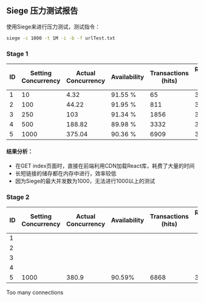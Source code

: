 ## Siege 压力测试报告

使用Siege来进行压力测试，测试指令：

```bash
siege -c 1000 -t 1M -i -b -f urlTest.txt
```



### Stage 1

| ID   | Setting Concurrency | Actual Concurrency | Availability | Transactions (hits) | Response time (secs) | Transaction rate (trans/sec) |
| ---- | ------------------- | ------------------ | ------------ | ------------------- | -------------------- | ---------------------------- |
| 1    | 10                  | 4.32               | 91.55 %      | 65                  | 3.92                 | 1.10                         |
| 2    | 100                 | 44.22              | 91.95 %      | 811                 | 3.25                 | 13.59                        |
| 3    | 250                 | 103                | 91.34 %      | 1856                | 3.31                 | 31.10                        |
| 4    | 500                 | 188.82             | 89.98 %      | 3332                | 3.36                 | 56.15                        |
| 5    | 1000                | 375.04             | 90.36 %      | 6909                | 3.26                 | 115.11                       |

#### 结果分析：

* 在GET index页面时，直接在前端利用CDN加载React库，耗费了大量的时间
* 长短链接的储存都在内存中进行，效率较低
* 因为Siege的最大并发数为1000，无法进行1000以上的测试



### Stage 2

| ID   | Setting Concurrency | Actual Concurrency | Availability | Transactions (hits) | Response time (secs) | Transaction rate (trans/sec) |
| ---- | ------------------- | ------------------ | ------------ | ------------------- | -------------------- | ---------------------------- |
| 1    |                     |                    |              |                     |                      |                              |
| 2    |                     |                    |              |                     |                      |                              |
| 3    |                     |                    |              |                     |                      |                              |
| 4    |                     |                    |              |                     |                      |                              |
| 5    | 1000                | 380.9              | 90.59%       | 6868                | 3.34                 | 114.2                        |

Too many connections